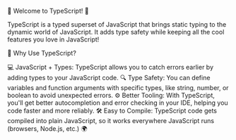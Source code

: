 🎉 Welcome to TypeScript! 🎉

TypeScript is a typed superset of JavaScript that brings static typing to the dynamic world of JavaScript. It adds type safety while keeping all the cool features you love in JavaScript!

🔑 Why Use TypeScript?

💻 JavaScript + Types: TypeScript allows you to catch errors earlier by adding types to your JavaScript code.
🔍 Type Safety: You can define variables and function arguments with specific types, like string, number, or boolean to avoid unexpected errors.
⚙️ Better Tooling: With TypeScript, you'll get better autocompletion and error checking in your IDE, helping you code faster and more reliably.
🛠️ Easy to Compile: TypeScript code gets compiled into plain JavaScript, so it works everywhere JavaScript runs (browsers, Node.js, etc.) 🌍
